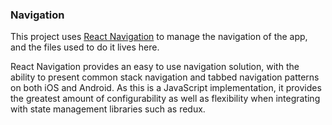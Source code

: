 ### Navigation

This project uses [React Navigation](https://github.com/react-community/react-navigation) to manage the navigation of the app, and the files used to do it lives here.

React Navigation provides an easy to use navigation solution, with the ability to present common stack navigation and tabbed navigation patterns on both iOS and Android. As this is a JavaScript implementation, it provides the greatest amount of configurability as well as flexibility when integrating with state management libraries such as redux.